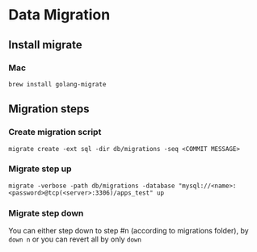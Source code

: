 # Data Migration

## Install migrate

### Mac

`brew install golang-migrate`

## Migration steps

### Create migration script

`migrate create -ext sql -dir db/migrations -seq <COMMIT MESSAGE>`

### Migrate step up

`migrate -verbose -path db/migrations -database "mysql://<name>:<password>@tcp(<server>:3306)/apps_test" up`

### Migrate step down

You can either step down to step #n (according to migrations folder), by `down n`
or you can revert all by only `down`